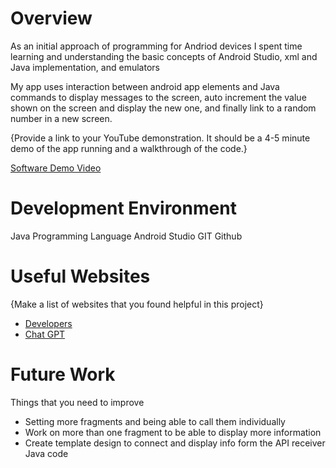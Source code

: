 # Overview

As an initial approach of programming for Andriod devices I spent time learning and understanding the basic concepts of Android Studio, xml and Java implementation, and emulators 

My app uses interaction between android app elements and Java commands to display messages to the screen, auto increment the value shown on the screen and display the new one, and finally link to a random number in a new screen.


{Provide a link to your YouTube demonstration.  It should be a 4-5 minute demo of the app running and a walkthrough of the code.}

[Software Demo Video](http://youtube.link.goes.here)

# Development Environment

Java Programming Language
Android Studio 
GIT
Github

# Useful Websites

{Make a list of websites that you found helpful in this project}
* [Developers](https://developer.android.com)
* [Chat GPT](https://chat.openai.com/chat)

# Future Work

Things that you need to improve
* Setting more fragments and being able to call them individually
* Work on more than one fragment to be able to display more information
* Create template design to connect and display info form the API receiver Java code
